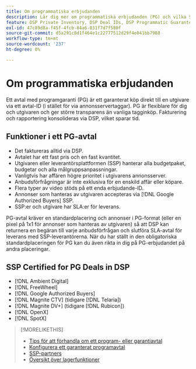 ```yaml
---
title: Om programmatiska erbjudanden
description: Lär dig mer om programmatiska erbjudanden (PG) och vilka SSP:er som är certifierade att erbjuda dem.
feature: DSP Private Inventory, DSP Deal IDs, DSP Programmatic Guaranteed Deals
exl-id: 47c89d8a-f45f-4fcb-84a6-031f7d7f580f
source-git-commit: d5a291c8d1f464e1c22777512d29f4e041bb7988
workflow-type: tm+mt
source-wordcount: '237'
ht-degree: 0%

---
```


# Om programmatiska erbjudanden

Ett avtal med programgaranti (PG) är ett garanterat köp direkt till en utgivare via ett avtal-ID (i stället för via annonsservertaggar). PG är flexiblare för dig och utgivaren och ger större transparens än vanliga tagginköp. Fakturering och rapportering konsolideras via DSP, vilket sparar tid.

## Funktioner i ett PG-avtal

* Det faktureras alltid via DSP.
* Avtalet har ett fast pris och en fast kvantitet.
* Utgivaren eller leverantörsplattformen (SSP) hanterar alla budgetpaket, budgetar och alla målgruppsanpassningar.
* Vanligtvis har affären högre prioritet i utgivarens annonsserver.
* Anbudsförfrågningar är inte exklusiva för en enskild affär eller köpare.
* Flera typer av video stöds på ett enda erbjudande-ID.
* Annonser som hanteras av utgivaren accepteras via [!DNL Google Authorized Buyers] SSP.
* SSP:er och utgivare har SLA:er för leverans.

PG-avtal kräver en standardplacering och annonser i PG-format (eller en pixel på 1x1 för annonser som hanteras av utgivaren) så att DSP kan returnera en begäran till varje anbudsförfrågan och slutföra SLA-avtal för leverans med SSP-leverantörerna. När du har ställt in den obligatoriska standardplaceringen för PG kan du även rikta in dig på PG-erbjudandet på andra placeringar.

## SSP Certified for PG Deals in DSP

* [!DNL Ambient Digital]
* [!DNL FreeWheel]
* [!DNL Google Authorized Buyers]
* [!DNL Magnite CTV] (tidigare [!DNL Telaria])
* [!DNL Magnite DV+] (tidigare [!DNL Rubicon])
* [!DNL OpenX]
* [!DNL SpotX]

>[!MORELIKETHIS]
>
>* [Tips för att förhandla om ett program- eller garantiavtal](/help/dsp/inventory/programmatic-guaranteed-tips.md)
>* [Konfigurera ett garanterat programavtal](programmatic-guaranteed-set-up.md)
>* [SSP-partners](ssp-partners.md)
>* [Översikt över lagerfunktioner](inventory-overview.md)
